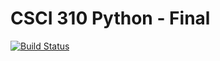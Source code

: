 # CSCI 310 Python - Final

[![Build Status](https://travis-ci.org/jtcressy-net/csci-310-python.svg?branch=master)](https://travis-ci.org/jtcressy-net/csci-310-python)
